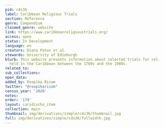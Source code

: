 ```yaml
---
pid: cds36
label: Caribbean Religious Trials
section: Reference
genre: Compendium
claimed_genre: website
link: https://www.caribbeanreligioustrials.org/
access: open
status: In Development
language: en
creators: Diana Paton et al.
stewards: University of Edinburgh
blurb: This website presents information about selected trials for religious crimes
  held in the Caribbean between the 1760s and the 1980s.
related_to:
sub_collections:
open_data:
added_by: Roopika Risam
twitter: "@roopikarisam"
census_year: '2020'
notes:
order: '179'
layout: caridischo_item
collection: main
thumbnail: img/derivatives/simple/cds36/thumbnail.jpg
full: img/derivatives/simple/cds36/fullwidth.jpg
---
```

